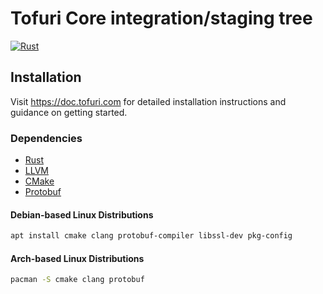 # Tofuri Core integration/staging tree

[![Rust](https://github.com/tofuri/tofuri/actions/workflows/rust.yml/badge.svg)](https://github.com/tofuri/tofuri/actions/workflows/rust.yml)

## Installation

Visit <https://doc.tofuri.com> for detailed installation instructions and guidance on getting started.

### Dependencies

* [Rust](https://rustup.rs)
* [LLVM](https://github.com/llvm/llvm-project/releases)
* [CMake](https://github.com/Kitware/CMake/releases)
* [Protobuf](https://github.com/protocolbuffers/protobuf/releases)

#### Debian-based Linux Distributions

```bash
apt install cmake clang protobuf-compiler libssl-dev pkg-config
```

#### Arch-based Linux Distributions

```bash
pacman -S cmake clang protobuf
```
